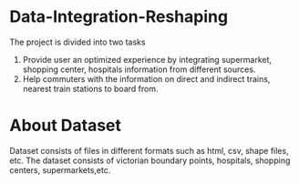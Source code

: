 # Data-Integration-Reshaping

The project is divided into two tasks
1. Provide user an optimized experience by integrating supermarket, shopping center, hospitals information from different sources.
2. Help commuters with the information on direct and indirect trains, nearest train stations to board from.

# About Dataset

Dataset consists of files in different formats such as html, csv, shape files, etc. The dataset consists of victorian boundary points, hospitals, shopping centers, supermarkets,etc.
